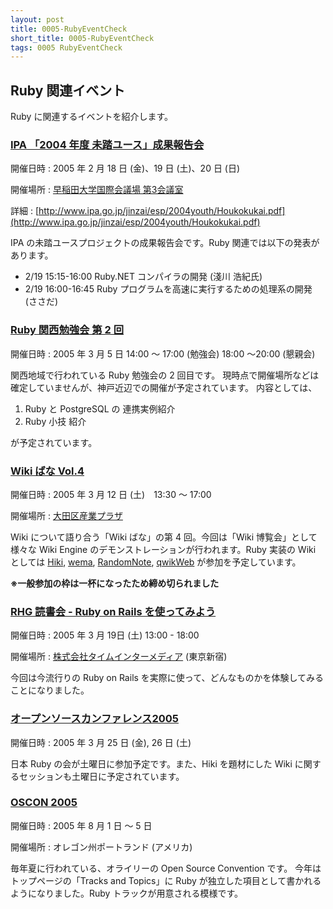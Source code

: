 ```yaml
---
layout: post
title: 0005-RubyEventCheck
short_title: 0005-RubyEventCheck
tags: 0005 RubyEventCheck
---
```



## Ruby 関連イベント

Ruby に関連するイベントを紹介します。

### [IPA 「2004 年度 未踏ユース」成果報告会](http://www.ipa.go.jp/jinzai/esp/2004youth/index.html)

開催日時
:  2005 年 2 月 18 日 (金)、19 日 (土)、20 日 (日)

開催場所
:  [早稲田大学国際会議場 第3会議室](http://www.waseda.jp/jp/campus/nishiwaseda.html)

詳細
: [http://www.ipa.go.jp/jinzai/esp/2004youth/Houkokukai.pdf](http://www.ipa.go.jp/jinzai/esp/2004youth/Houkokukai.pdf)

IPA の未踏ユースプロジェクトの成果報告会です。Ruby 関連では以下の発表があります。

* 2/19 15:15-16:00 Ruby.NET コンパイラの開発 (淺川 浩紀氏)
* 2/19 16:00-16:45 Ruby プログラムを高速に実行するための処理系の開発 (ささだ)


### [Ruby 関西勉強会 第 2 回](http://pub.cozmixng.org/~the-rwiki/rw-cgi.rb?cmd=view;name=Ruby%CA%D9%B6%AF%B2%F1%A1%F7%B4%D8%C0%BE)

開催日時 
:  2005 年 3 月 5 日 14:00 〜 17:00 (勉強会) 18:00 〜20:00 (懇親会)

関西地域で行われている Ruby 勉強会の 2 回目です。
現時点で開催場所などは確定していませんが、神戸近辺での開催が予定されています。
内容としては、

1. Ruby と PostgreSQL の 連携実例紹介
1. Ruby 小技 紹介


が予定されています。

### [Wiki ばな Vol.4](http://wikibana.socoda.net/wiki.cgi?WikiBana%2fVOL%2e4)

開催日時 
:  2005 年 3 月 12 日 (土)　13:30 〜 17:00

開催場所 
:  [大田区産業プラザ](http://www.pio.or.jp/plaza/facilities/kaigi-d.htm)

Wiki について語り合う「Wiki ばな」の第 4 回。今回は「Wiki 博覧会」として様々な Wiki Engine のデモンストレーションが行われます。Ruby 実装の Wiki としては [Hiki](http://www.namaraii.com/hiki/), [wema](http://www.mikihoshi.com/wema/), [RandomNote](http://ninjinix.x0.com/rn/), [qwikWeb](http://qwik.jp/qwikWeb.html) が参加を予定しています。

__※一般参加の枠は一杯になったため締め切られました__

### [RHG 読書会 - Ruby on Rails を使ってみよう](http://pub.cozmixng.org/~the-rwiki/rw-cgi.rb?cmd=view;name=RHG%C6%C9%BD%F1%B2%F1%3A%3A%C5%EC%B5%FE+Sound+Stage)

開催日時
:  2005 年 3 月 19日 (土) 13:00 - 18:00

開催場所
:  [株式会社タイムインターメディア](http://www.timedia.co.jp/company/map) (東京新宿)

今回は今流行りの Ruby on Rails を実際に使って、どんなものかを体験してみることになりました。

### [オープンソースカンファレンス2005](http://osc.ospn.jp/)

開催日時 
:  2005 年 3 月 25 日 (金), 26 日 (土)

日本 Ruby の会が土曜日に参加予定です。また、Hiki を題材にした Wiki に関するセッションも土曜日に予定されています。

### [OSCON 2005](http://conferences.oreillynet.com/os2005/)

開催日時 
:  2005 年 8 月 1 日 〜 5 日

開催場所 
:  オレゴン州ポートランド (アメリカ)

毎年夏に行われている、オライリーの Open Source Convention です。
今年はトップページの「Tracks and Topics」に Ruby が独立した項目として書かれるようになりました。Ruby トラックが用意される模様です。


